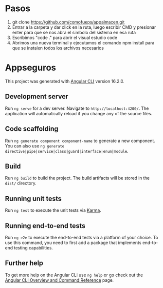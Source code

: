 # Pasos
1. git clone https://github.com/comofueps/appalmacen.git
2. Entrar a la carpeta y dar click en la ruta, luego escribir CMD y presionar enter para que se nos abra el simbolo del sistema en esa ruta
3. Escribimos "code ." para abrir el visual estudio code 
4. Abrimos una nueva terminal y ejecutamos el comando npm install para que se instalen todos los archivos necesarios 

# Appseguros

This project was generated with [Angular CLI](https://github.com/angular/angular-cli) version 16.2.0.

## Development server

Run `ng serve` for a dev server. Navigate to `http://localhost:4200/`. The application will automatically reload if you change any of the source files.

## Code scaffolding

Run `ng generate component component-name` to generate a new component. You can also use `ng generate directive|pipe|service|class|guard|interface|enum|module`.

## Build

Run `ng build` to build the project. The build artifacts will be stored in the `dist/` directory.

## Running unit tests

Run `ng test` to execute the unit tests via [Karma](https://karma-runner.github.io).

## Running end-to-end tests

Run `ng e2e` to execute the end-to-end tests via a platform of your choice. To use this command, you need to first add a package that implements end-to-end testing capabilities.

## Further help

To get more help on the Angular CLI use `ng help` or go check out the [Angular CLI Overview and Command Reference](https://angular.io/cli) page.
